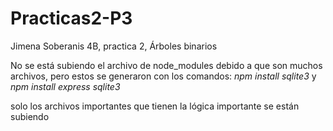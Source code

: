 # Practicas2-P3
Jimena Soberanis 4B, practica 2, Árboles binarios

No se está subiendo el archivo de node_modules debido a que son muchos archivos, pero estos se generaron con los comandos:
*npm install sqlite3* y *npm install express sqlite3*

solo los archivos importantes que tienen la lógica importante se están subiendo
